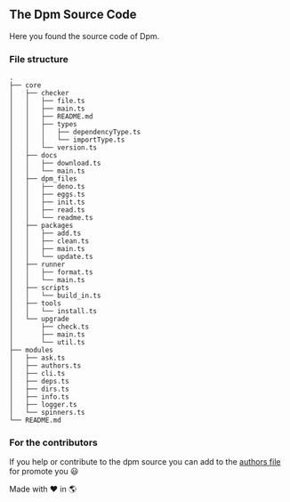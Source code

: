 ## The Dpm Source Code

Here you found the source code of Dpm.

### File structure

```
.
├── core
│   ├── checker
│   │   ├── file.ts
│   │   ├── main.ts
│   │   ├── README.md
│   │   ├── types
│   │   │   ├── dependencyType.ts
│   │   │   └── importType.ts
│   │   └── version.ts
│   ├── docs
│   │   ├── download.ts
│   │   └── main.ts
│   ├── dpm_files
│   │   ├── deno.ts
│   │   ├── eggs.ts
│   │   ├── init.ts
│   │   ├── read.ts
│   │   └── readme.ts
│   ├── packages
│   │   ├── add.ts
│   │   ├── clean.ts
│   │   ├── main.ts
│   │   └── update.ts
│   ├── runner
│   │   ├── format.ts
│   │   └── main.ts
│   ├── scripts
│   │   └── build_in.ts
│   ├── tools
│   │   └── install.ts
│   └── upgrade
│       ├── check.ts
│       ├── main.ts
│       └── util.ts
├── modules
│   ├── ask.ts
│   ├── authors.ts
│   ├── cli.ts
│   ├── deps.ts
│   ├── dirs.ts
│   ├── info.ts
│   ├── logger.ts
│   └── spinners.ts
└── README.md
```

### For the contributors

If you help or contribute to the dpm source you can add to the
[authors file](./modules/authors.ts) for promote you :smiley:

Made with :heart: in :earth_americas:
